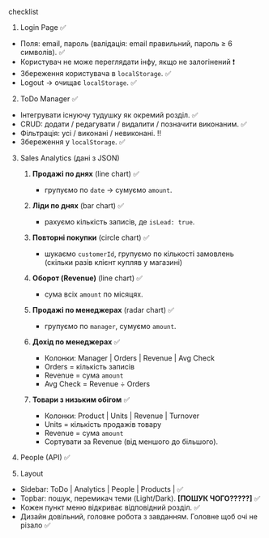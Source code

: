 checklist 

1. Login Page ✅
- Поля: email, пароль (валідація: email правильний, пароль ≥ 6 символів). ✅
- Користувач не може переглядати інфу, якщо не залогінений ❗
- Збереження користувача в `localStorage`. ✅
- Logout → очищає `localStorage`. ✅

2. ToDo Manager ✅
- Інтегрувати існуючу тудушку як окремий розділ. ✅ 
- CRUD: додати / редагувати / видалити / позначити виконаним. ✅
- Фільтрація: усі / виконані / невиконані. ‼️
- Збереження у `localStorage`. ✅

3. Sales Analytics (дані з JSON)
    1. **Продажі по днях** (line chart) ✅
        - групуємо по `date` → сумуємо `amount`.
    1. **Ліди по днях** (bar chart) ✅
        - рахуємо кількість записів, де `isLead: true`.
    1. **Повторні покупки** (circle chart) ✅
        - шукаємо `customerId`, групуємо по кількості замовлень (скільки разів клієнт купляв у магазині)
    2. **Оборот (Revenue)** (line chart) ✅
        - сума всіх `amount` по місяцях.
    1. **Продажі по менеджерах** (radar chart) ✅
        - групуємо по `manager`, сумуємо `amount`.

    1. **Дохід по менеджерах** ✅
        - Колонки: Manager | Orders | Revenue | Avg Check
        - Orders = кількість записів
        - Revenue = сума `amount`
        - Avg Check = Revenue ÷ Orders
    2. **Товари з низьким обігом** ✅
        - Колонки: Product | Units | Revenue | Turnover
        - Units = кількість продажів товару
        - Revenue = сума `amount`
        - Сортувати за Revenue (від меншого до більшого).

4. People (API) ✅

5. Layout 
- Sidebar: ToDo | Analytics | People | Products | ✅
- Topbar: пошук, перемикач теми (Light/Dark). **\[ПОШУК ЧОГО?????]** ✅
- Кожен пункт меню відкриває відповідний розділ. ✅
- Дизайн довільний, головне робота з завданням. Головне щоб очі не різало ✅

